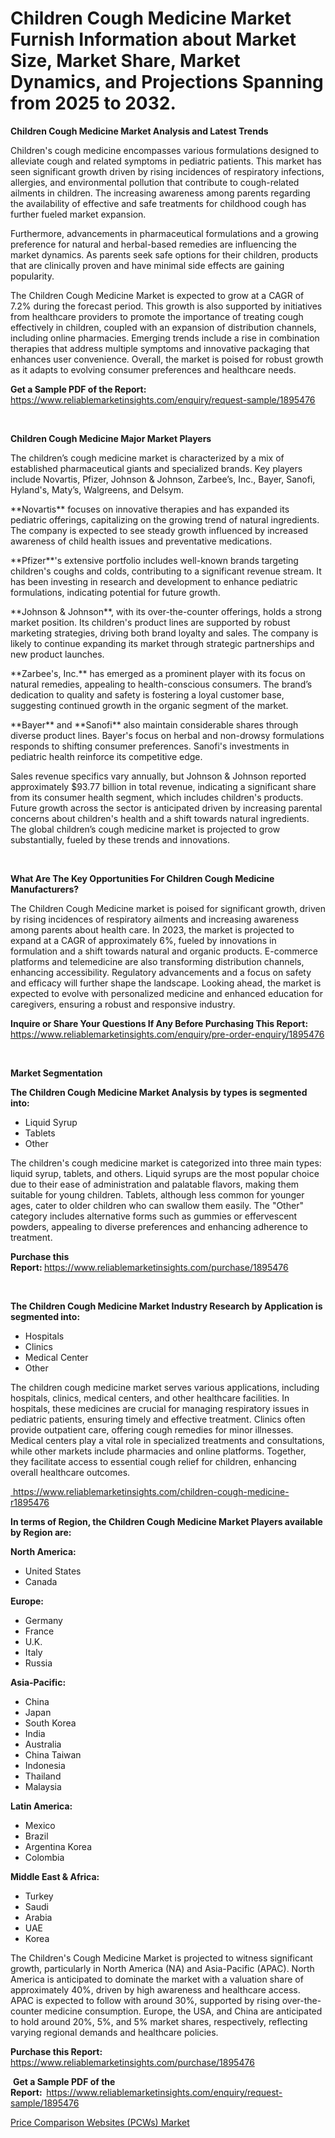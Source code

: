 <p><h1>Children Cough Medicine Market Furnish Information about Market Size, Market Share, Market Dynamics, and Projections Spanning from 2025 to 2032.</h1></p><p><strong>Children Cough Medicine Market Analysis and Latest Trends</strong></p>
<p><p>Children's cough medicine encompasses various formulations designed to alleviate cough and related symptoms in pediatric patients. This market has seen significant growth driven by rising incidences of respiratory infections, allergies, and environmental pollution that contribute to cough-related ailments in children. The increasing awareness among parents regarding the availability of effective and safe treatments for childhood cough has further fueled market expansion. </p><p>Furthermore, advancements in pharmaceutical formulations and a growing preference for natural and herbal-based remedies are influencing the market dynamics. As parents seek safe options for their children, products that are clinically proven and have minimal side effects are gaining popularity. </p><p>The Children Cough Medicine Market is expected to grow at a CAGR of 7.2% during the forecast period. This growth is also supported by initiatives from healthcare providers to promote the importance of treating cough effectively in children, coupled with an expansion of distribution channels, including online pharmacies. Emerging trends include a rise in combination therapies that address multiple symptoms and innovative packaging that enhances user convenience. Overall, the market is poised for robust growth as it adapts to evolving consumer preferences and healthcare needs.</p></p>
<p><strong>Get a Sample PDF of the Report:&nbsp;</strong> <a href="https://www.reliablemarketinsights.com/enquiry/request-sample/1895476?utm_campaign=2564&utm_medium=2&utm_source=Github&utm_content=ia&utm_term=28032025&utm_id=children-cough-medicine">https://www.reliablemarketinsights.com/enquiry/request-sample/1895476</a></p>
<p>&nbsp;</p>
<p><strong>Children Cough Medicine Major Market Players</strong></p>
<p><p>The children’s cough medicine market is characterized by a mix of established pharmaceutical giants and specialized brands. Key players include Novartis, Pfizer, Johnson & Johnson, Zarbee’s, Inc., Bayer, Sanofi, Hyland's, Maty’s, Walgreens, and Delsym. </p><p>**Novartis** focuses on innovative therapies and has expanded its pediatric offerings, capitalizing on the growing trend of natural ingredients. The company is expected to see steady growth influenced by increased awareness of child health issues and preventative medications.</p><p>**Pfizer**'s extensive portfolio includes well-known brands targeting children's coughs and colds, contributing to a significant revenue stream. It has been investing in research and development to enhance pediatric formulations, indicating potential for future growth.</p><p>**Johnson & Johnson**, with its over-the-counter offerings, holds a strong market position. Its children's product lines are supported by robust marketing strategies, driving both brand loyalty and sales. The company is likely to continue expanding its market through strategic partnerships and new product launches.</p><p>**Zarbee's, Inc.** has emerged as a prominent player with its focus on natural remedies, appealing to health-conscious consumers. The brand’s dedication to quality and safety is fostering a loyal customer base, suggesting continued growth in the organic segment of the market.</p><p>**Bayer** and **Sanofi** also maintain considerable shares through diverse product lines. Bayer's focus on herbal and non-drowsy formulations responds to shifting consumer preferences. Sanofi's investments in pediatric health reinforce its competitive edge.</p><p>Sales revenue specifics vary annually, but Johnson & Johnson reported approximately $93.77 billion in total revenue, indicating a significant share from its consumer health segment, which includes children's products. Future growth across the sector is anticipated driven by increasing parental concerns about children's health and a shift towards natural ingredients. The global children’s cough medicine market is projected to grow substantially, fueled by these trends and innovations.</p></p>
<p>&nbsp;</p>
<p><strong>What Are The Key Opportunities For Children Cough Medicine Manufacturers?</strong></p>
<p><p>The Children Cough Medicine market is poised for significant growth, driven by rising incidences of respiratory ailments and increasing awareness among parents about health care. In 2023, the market is projected to expand at a CAGR of approximately 6%, fueled by innovations in formulation and a shift towards natural and organic products. E-commerce platforms and telemedicine are also transforming distribution channels, enhancing accessibility. Regulatory advancements and a focus on safety and efficacy will further shape the landscape. Looking ahead, the market is expected to evolve with personalized medicine and enhanced education for caregivers, ensuring a robust and responsive industry.</p></p>
<p><strong>Inquire or Share Your Questions If Any Before Purchasing This Report:</strong> <a href="https://www.reliablemarketinsights.com/enquiry/pre-order-enquiry/1895476?utm_campaign=2564&utm_medium=2&utm_source=Github&utm_content=ia&utm_term=28032025&utm_id=children-cough-medicine">https://www.reliablemarketinsights.com/enquiry/pre-order-enquiry/1895476</a></p>
<p>&nbsp;</p>
<p><strong>Market Segmentation</strong></p>
<p><strong>The Children Cough Medicine Market Analysis by types is segmented into:</strong></p>
<p><ul><li>Liquid Syrup</li><li>Tablets</li><li>Other</li></ul></p>
<p><p>The children's cough medicine market is categorized into three main types: liquid syrup, tablets, and others. Liquid syrups are the most popular choice due to their ease of administration and palatable flavors, making them suitable for young children. Tablets, although less common for younger ages, cater to older children who can swallow them easily. The "Other" category includes alternative forms such as gummies or effervescent powders, appealing to diverse preferences and enhancing adherence to treatment.</p></p>
<p><strong>Purchase this Report:&nbsp;</strong><a href="https://www.reliablemarketinsights.com/purchase/1895476?utm_campaign=2564&utm_medium=2&utm_source=Github&utm_content=ia&utm_term=28032025&utm_id=children-cough-medicine">https://www.reliablemarketinsights.com/purchase/1895476</a></p>
<p>&nbsp;</p>
<p><strong>The Children Cough Medicine Market Industry Research by Application is segmented into:</strong></p>
<p><ul><li>Hospitals</li><li>Clinics</li><li>Medical Center</li><li>Other</li></ul></p>
<p><p>The children cough medicine market serves various applications, including hospitals, clinics, medical centers, and other healthcare facilities. In hospitals, these medicines are crucial for managing respiratory issues in pediatric patients, ensuring timely and effective treatment. Clinics often provide outpatient care, offering cough remedies for minor illnesses. Medical centers play a vital role in specialized treatments and consultations, while other markets include pharmacies and online platforms. Together, they facilitate access to essential cough relief for children, enhancing overall healthcare outcomes.</p></p>
<p><a href="https://www.reliablemarketinsights.com/children-cough-medicine-r1895476?utm_campaign=2564&utm_medium=2&utm_source=Github&utm_content=ia&utm_term=28032025&utm_id=children-cough-medicine">&nbsp;https://www.reliablemarketinsights.com/children-cough-medicine-r1895476</a></p>
<p><strong>In terms of Region, the Children Cough Medicine Market Players available by Region are:</strong></p>
<p>
    <p> <strong> North America: </strong>
        <ul>
            <li>United States</li>
            <li>Canada</li>
        </ul>
        </p> 
    <p> <strong> Europe: </strong>
        <ul>
            <li>Germany</li>
            <li>France</li>
            <li>U.K.</li>
            <li>Italy</li>
            <li>Russia</li>
        </ul>
        </p> 
    <p> <strong> Asia-Pacific: </strong>
        <ul>
            <li>China</li>
            <li>Japan</li>
            <li>South Korea</li>
            <li>India</li>
            <li>Australia</li>
            <li>China Taiwan</li>
            <li>Indonesia</li>
            <li>Thailand</li>
            <li>Malaysia</li>
        </ul>
        </p> 
    <p> <strong> Latin America: </strong>
        <ul>
            <li>Mexico</li>
            <li>Brazil</li>
            <li>Argentina Korea</li>
            <li>Colombia</li>
        </ul>
        </p> 
    <p> <strong> Middle East & Africa: </strong>
        <ul>
            <li>Turkey</li>
            <li>Saudi</li>
            <li>Arabia</li>
            <li>UAE</li>
            <li>Korea</li>
        </ul>
    </p>
    </p>
<p><p>The Children's Cough Medicine Market is projected to witness significant growth, particularly in North America (NA) and Asia-Pacific (APAC). North America is anticipated to dominate the market with a valuation share of approximately 40%, driven by high awareness and healthcare access. APAC is expected to follow with around 30%, supported by rising over-the-counter medicine consumption. Europe, the USA, and China are anticipated to hold around 20%, 5%, and 5% market shares, respectively, reflecting varying regional demands and healthcare policies.</p></p>
<p><strong>Purchase this Report: </strong><a href="https://www.reliablemarketinsights.com/purchase/1895476?utm_campaign=2564&utm_medium=2&utm_source=Github&utm_content=ia&utm_term=28032025&utm_id=children-cough-medicine">https://www.reliablemarketinsights.com/purchase/1895476</a></p>
<p>&nbsp;<strong>Get a Sample PDF of the Report:&nbsp;&nbsp;</strong><a href="https://www.reliablemarketinsights.com/enquiry/request-sample/1895476?utm_campaign=2564&utm_medium=2&utm_source=Github&utm_content=ia&utm_term=28032025&utm_id=children-cough-medicine">https://www.reliablemarketinsights.com/enquiry/request-sample/1895476</a></p>
<p><strong></strong></p>
<p><p><a href="https://github.com/krinerstormy331/Market-Research-Report-List-1/blob/main/price-comparison-websites-pcws-market.md?utm_campaign=2564&utm_medium=2&utm_source=Github&utm_content=ia&utm_term=28032025&utm_id=children-cough-medicine">Price Comparison Websites (PCWs) Market</a></p></p>